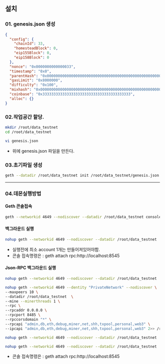 ## 설치

### 01. genesis.json 생성
```json
{
  "config": {
    "chainId": 33,
    "homesteadBlock": 0,
    "eip155Block": 0,
    "eip158Block": 0
  },
  "nonce": "0x0000000000000033",
  "timestamp": "0x0",
  "parentHash": "0x0000000000000000000000000000000000000000000000000000000000000000",
  "gasLimit": "0x8000000",
  "difficulty": "0x100",
  "mixhash": "0x0000000000000000000000000000000000000000000000000000000000000000",
  "coinbase": "0x3333333333333333333333333333333333333333",
  "alloc": {}
}
```

### 02.작업공간 할당.
```bash
mkdir /root/data_testnet
cd /root/data_testnet
```

```bash
vi genesis.json
```
* 위에 genesis.json 파일을 만든다. 

### 03.초기파일 생성
```bash
geth --datadir /root/data_testnet init /root/data_testnet/genesis.json

```
***

### 04.데몬실행방법

#### Geth 콘솔접속
```bash
geth --networkid 4649 --nodiscover --datadir /root/data_testnet console 2>> /root/data_testnet/geth.log
```
#### 백그라운드 실행
```bash
nohup geth --networkid 4649 --nodiscover --datadir /root/data_testnet  --mine --minerthreads 1 --rpc 2>> /root/data_testnet/geth.log &
```
* 실행전에 최소 account 1개는 만들어져있어야함.
* 콘솔 접속명령은 : geth attach rpc:http://localhost:8545

#### Json-RPC 백그라운드 실행
```bash
nohup geth --networkid 4649 --nodiscover --datadir /root/data_testnet  --mine --minerthreads 1 --rpc --rpcaddr 0.0.0.0  --rpcport 8485  --rpccorsdomain "*" --rpcapi "admin,db,eth,debug,miner,net,shh,txpool,personal,web3" 2>> /root/data_testnet/geth.log &
```

```bash
nohup geth --networkid 4649 --dentity "PrivateNetwork" --nodiscover \
--maxpeers 10 \
--datadir /root/data_testnet  \
--mine --minerthreads 1 \
--rpc \
--rpcaddr 0.0.0.0 \
--rpcport 8485 \
--rpccorsdomain "*" \
--rpcapi "admin,db,eth,debug,miner,net,shh,txpool,personal,web3" \
--ipcapi "admin,db,eth,debug,miner,net,shh,txpool,personal,web3" 2>> /root/data_testnet/geth.log &
```


```bash
nohup geth --networkid 4649 --nodiscover --datadir /root/data_testnet  --mine --minerthreads 1 --rpc --rpcaddr 0.0.0.0  --rpcport 8485  --rpccorsdomain "*" --rpcapi "admin,db,eth,debug,miner,net,shh,txpool,personal,web3" 2>> /root/data_testnet/geth.log &
```

```bash
nohup geth --networkid 4649 --nodiscover --datadir /root/data_testnet  --mine --minerthreads 1 --rpc --rpcaddr 0.0.0.0  --rpcport 8485  --rpccorsdomain "*" --rpcapi "admin,db,eth,debug,miner,net,shh,txpool,personal,web3" 2>> /root/data_testnet/geth.log &
```
* 콘솔 접속명령은 : geth attach rpc:http://localhost:8545

